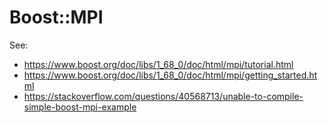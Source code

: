 # Boost::MPI

See:
- https://www.boost.org/doc/libs/1_68_0/doc/html/mpi/tutorial.html
- https://www.boost.org/doc/libs/1_68_0/doc/html/mpi/getting_started.html
- https://stackoverflow.com/questions/40568713/unable-to-compile-simple-boost-mpi-example
